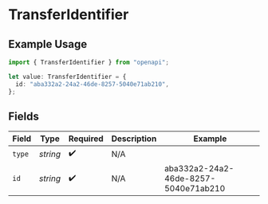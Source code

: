 # TransferIdentifier

## Example Usage

```typescript
import { TransferIdentifier } from "openapi";

let value: TransferIdentifier = {
  id: "aba332a2-24a2-46de-8257-5040e71ab210",
};
```

## Fields

| Field                                | Type                                 | Required                             | Description                          | Example                              |
| ------------------------------------ | ------------------------------------ | ------------------------------------ | ------------------------------------ | ------------------------------------ |
| `type`                               | *string*                             | :heavy_check_mark:                   | N/A                                  |                                      |
| `id`                                 | *string*                             | :heavy_check_mark:                   | N/A                                  | aba332a2-24a2-46de-8257-5040e71ab210 |
